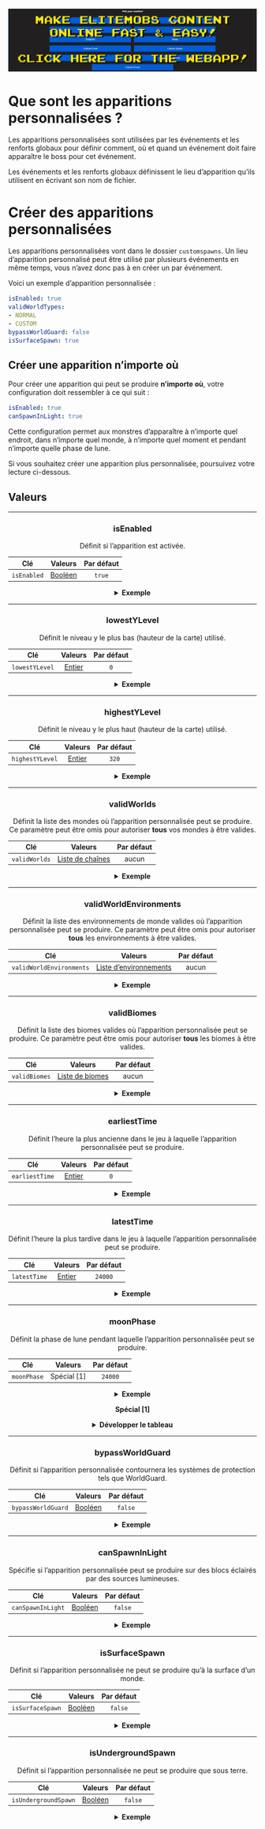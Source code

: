 [![webapp_banner.jpg](../../../img/wiki/webapp_banner.jpg)](https://magmaguy.com/webapp/webapp.html)

# Que sont les apparitions personnalisées ?

Les apparitions personnalisées sont utilisées par les événements et les renforts globaux pour définir comment, où et quand un événement doit faire apparaître le boss pour cet événement.

Les événements et les renforts globaux définissent le lieu d’apparition qu’ils utilisent en écrivant son nom de fichier.

# Créer des apparitions personnalisées

Les apparitions personnalisées vont dans le dossier `customspawns`. Un lieu d’apparition personnalisé peut être utilisé par plusieurs événements en même temps, vous n’avez donc pas à en créer un par événement.

Voici un exemple d’apparition personnalisée :

```yaml
isEnabled: true
validWorldTypes:
- NORMAL
- CUSTOM
bypassWorldGuard: false
isSurfaceSpawn: true
```

## Créer une apparition n’importe où
Pour créer une apparition qui peut se produire **n’importe où**, votre configuration doit ressembler à ce qui suit :

```yml
isEnabled: true
canSpawnInLight: true
```
Cette configuration permet aux monstres d’apparaître à n’importe quel endroit, dans n’importe quel monde, à n’importe quel moment et pendant n’importe quelle phase de lune.

Si vous souhaitez créer une apparition plus personnalisée, poursuivez votre lecture ci-dessous.

## Valeurs

<div align="center">

***

### isEnabled

Définit si l’apparition est activée.

| Clé       |       Valeurs        | Par défaut |
|-----------|:-------------------:|:-------:|
| `isEnabled` | [Booléen](#boolean) | `true`  |

<details> 

<summary><b>Exemple</b></summary>

<div align="left">

```yml
isEnabled: true
```

</div>

</details>

***

### lowestYLevel

Définit le niveau y le plus bas (hauteur de la carte) utilisé.

| Clé       |       Valeurs        | Par défaut |
|-----------|:-------------------:|:-------:|
| `lowestYLevel` | [Entier](#integer) |   `0`   |

<details> 

<summary><b>Exemple</b></summary>

<div align="left">

```yml
lowestYLevel: 0
```

</div>

</details>

***

### highestYLevel

Définit le niveau y le plus haut (hauteur de la carte) utilisé.

| Clé       |       Valeurs        | Par défaut |
|-----------|:-------------------:|:-------:|
| `highestYLevel` | [Entier](#integer) |  `320`  |

<details> 

<summary><b>Exemple</b></summary>

<div align="left">

```yml
highestYLevel: 320
```

</div>

</details>

***

### validWorlds

Définit la liste des mondes où l’apparition personnalisée peut se produire. Ce paramètre peut être omis pour autoriser **tous** vos mondes à être valides.

| Clé       |           Valeurs            | Par défaut |
|-----------|:---------------------------:|:-------:|
| `validWorlds` | [Liste de chaînes](#string_list) |  aucun   |

<details> 

<summary><b>Exemple</b></summary>

<div align="left">

```yml
validWorlds:
- WORLD
- FUN_LAND
```

*Si vous souhaitez que tous vos mondes soient valides, vous pouvez simplement ne pas utiliser le paramètre ou le formater comme ceci :*

```yml
validWorlds: []
```

</div>

</details>

***

### validWorldEnvironments

Définit la liste des environnements de monde valides où l’apparition personnalisée peut se produire. Ce paramètre peut être omis pour autoriser **tous** les environnements à être valides.

| Clé       |           Valeurs            | Par défaut |
|-----------|:---------------------------:|:-------:|
| `validWorldEnvironments` | [Liste d’environnements](https://hub.spigotmc.org/javadocs/spigot/org/bukkit/WorldType.html) |  aucun   |

<details> 

<summary><b>Exemple</b></summary>

<div align="left">

```yml
validWorldEnvironments:
- FLAT
- LARGE_BIOMES
```

*Si vous souhaitez que tous les environnements soient valides, vous pouvez simplement ne pas utiliser le paramètre ou le formater comme ceci :*

```yml
validWorldEnvironments: []
```

</div>

</details>

***

### validBiomes

Définit la liste des biomes valides où l’apparition personnalisée peut se produire. Ce paramètre peut être omis pour autoriser **tous** les biomes à être valides.

| Clé       |           Valeurs            | Par défaut |
|-----------|:---------------------------:|:-------:|
| `validBiomes` | [Liste de biomes](https://hub.spigotmc.org/javadocs/spigot/org/bukkit/block/Biome.html) |  aucun   |

<details> 

<summary><b>Exemple</b></summary>

<div align="left">

```yml
validBiomes:
- DESERT
- MUSHROOM_FIELDS
```

*Si vous souhaitez que tous les environnements soient valides, vous pouvez simplement ne pas utiliser le paramètre ou le formater comme ceci :*

```yml
validBiomes: []
```

</div>

</details>

***

### earliestTime

Définit l’heure la plus ancienne dans le jeu à laquelle l’apparition personnalisée peut se produire.

| Clé       |           Valeurs            | Par défaut |
|-----------|:---------------------------:|:-------:|
| `earliestTime` | [Entier](#integer) |   `0`   |

<details> 

<summary><b>Exemple</b></summary>

<div align="left">

```yml
earliestTime: 0
```

</div>

</details>

***

### latestTime

Définit l’heure la plus tardive dans le jeu à laquelle l’apparition personnalisée peut se produire.

| Clé       |           Valeurs            | Par défaut |
|-----------|:---------------------------:|:-------:|
| `latestTime` | [Entier](#integer) | `24000` |

<details> 

<summary><b>Exemple</b></summary>

<div align="left">

```yml
latestTime: 24000
```

</div>

</details>

***

### moonPhase

Définit la phase de lune pendant laquelle l’apparition personnalisée peut se produire.

| Clé       |   Valeurs    | Par défaut |
|-----------|:-----------:|:-------:|
| `moonPhase` | Spécial [1] | `24000` |

<details> 

<summary><b>Exemple</b></summary>

<div align="left">

```yml
moonPhase: 24000
```

</div>

</details>

**Spécial [1]**

<details> 

<summary><b>Développer le tableau</b></summary>

| Phase de lune        | Aperçu  |
|-------------------|:--------:|
| `NEW_MOON`        |    🌑    |
| `WAXING_CRESCENT` |    🌒    |
| `FIRST_QUARTER`   |    🌓    |
| `WAXING_GIBBOUS`  |    🌔    |
| `FULL_MOON`       |    🌕    |
| `WANING_GIBBOUS`  |    🌖    |
| `WANING_CRESCENT` |    🌘    |

</details>

***

### bypassWorldGuard

Définit si l’apparition personnalisée contournera les systèmes de protection tels que WorldGuard.

| Clé       |           Valeurs            | Par défaut |
|-----------|:---------------------------:|:-------:|
| `bypassWorldGuard` | [Booléen](#boolean) | `false` |

<details> 

<summary><b>Exemple</b></summary>

<div align="left">

```yml
bypassWorldGuard: false
```

</div>

</details>

***

### canSpawnInLight

Spécifie si l’apparition personnalisée peut se produire sur des blocs éclairés par des sources lumineuses.

| Clé       |           Valeurs            | Par défaut |
|-----------|:---------------------------:|:-------:|
| `canSpawnInLight` | [Booléen](#boolean) | `false` |

<details> 

<summary><b>Exemple</b></summary>

<div align="left">

```yml
canSpawnInLight: false
```

</div>

</details>

***

### isSurfaceSpawn

Définit si l’apparition personnalisée ne peut se produire qu’à la surface d’un monde.

| Clé       |           Valeurs            | Par défaut |
|-----------|:---------------------------:|:-------:|
| `isSurfaceSpawn` | [Booléen](#boolean) | `false` |

<details> 

<summary><b>Exemple</b></summary>

<div align="left">

```yml
isSurfaceSpawn: false
```

</div>

</details>

***

### isUndergroundSpawn

Définit si l’apparition personnalisée ne peut se produire que sous terre.

| Clé       |           Valeurs            | Par défaut |
|-----------|:---------------------------:|:-------:|
| `isUndergroundSpawn` | [Booléen](#boolean) | `false` |

<details> 

<summary><b>Exemple</b></summary>

<div align="left">

```yml
isUndergroundSpawn: false
```

</div>

</details>

</div>
